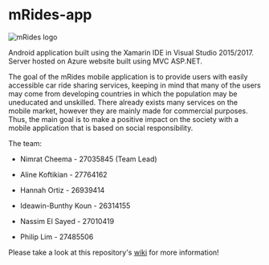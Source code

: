 # mRides-app
![mRides logo](https://s11.postimg.org/untuy7jsz/m_Rides_Logo_transparent.png)

Android application built using the Xamarin IDE in Visual Studio 2015/2017. Server hosted on Azure website built using MVC ASP.NET. 

The goal of the mRides mobile application is to provide users with easily accessible car ride sharing services, keeping in mind that many of the users may come from developing countries in which the population may be uneducated and unskilled. There already exists many services on the mobile market, however they are mainly made for commercial purposes. Thus, the main goal is to make a positive impact on the society with a mobile application that is based on social responsibility. 

The team:

* Nimrat Cheema - 27035845 (Team Lead)

* Aline Koftikian - 27764162

* Hannah Ortiz - 26939414

* Ideawin-Bunthy Koun - 26314155

* Nassim El Sayed - 27010419

* Philip Lim - 27485506

Please take a look at this repository's [wiki](https://github.com/MI-390/mRides-app/wiki) for more information! 
